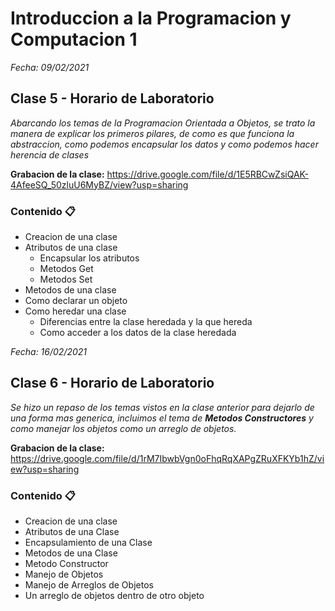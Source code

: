 # Introduccion a la Programacion y Computacion 1

_Fecha: 09/02/2021_

## Clase 5 - Horario de Laboratorio

_Abarcando los temas de la Programacion Orientada a Objetos, se trato la manera de explicar los primeros pilares, de como es que funciona la abstraccion, como podemos encapsular los datos y como podemos hacer herencia de clases_

**Grabacion de la clase:** https://drive.google.com/file/d/1E5RBCwZsiQAK-4AfeeSQ_50zluU6MyBZ/view?usp=sharing

### Contenido 📋

- Creacion de una clase
- Atributos de una clase
	- Encapsular los atributos
	- Metodos Get
	- Metodos Set
- Metodos de una clase
- Como declarar un objeto
- Como heredar una clase
	- Diferencias entre la clase heredada y la que hereda
	- Como acceder a los datos de la clase heredada

_Fecha: 16/02/2021_

## Clase 6 - Horario de Laboratorio

_Se hizo un repaso de los temas vistos en la clase anterior para dejarlo de una forma mas generica, incluimos el tema de **Metodos Constructores** y como manejar los objetos como un arreglo de objetos._

**Grabacion de la clase:** https://drive.google.com/file/d/1rM7IbwbVgn0oFhqRqXAPgZRuXFKYb1hZ/view?usp=sharing

### Contenido 📋

- Creacion de una clase
- Atributos de una Clase
- Encapsulamiento de una Clase
- Metodos de una Clase
- Metodo Constructor
- Manejo de Objetos
- Manejo de Arreglos de Objetos
- Un arreglo de objetos dentro de otro objeto

